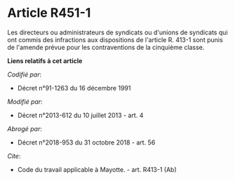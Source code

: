 # Article R451-1

Les directeurs ou administrateurs de syndicats ou d'unions de syndicats qui ont commis des infractions aux dispositions de
l'article R. 413-1 sont punis de l'amende prévue pour les contraventions de la cinquième classe.

**Liens relatifs à cet article**

_Codifié par_:

  - Décret n°91-1263 du 16 décembre 1991

_Modifié par_:

  - Décret n°2013-612 du 10 juillet 2013 - art. 4

_Abrogé par_:

  - Décret n°2018-953 du 31 octobre 2018 - art. 56

_Cite_:

  - Code du travail applicable à Mayotte. - art. R413-1 (Ab)
